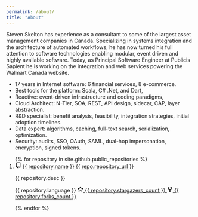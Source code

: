 ```yaml
---
permalink: /about/
title: "About"
---
```


Steven Skelton has experience as a consultant to some of the largest asset management companies in Canada. Specializing in systems integration and the architecture of automated workflows, he has now turned his full attention to software technologies enabling modular, event driven and highly available software. Today, as Principal Software Engineer at Publicis Sapient he is working on the integration and web services powering the Walmart Canada website.

- 17 years in Internet software: 6 financial services, 8 e-commerce.
- Best tools for the platform: Scala, C# .Net, and Dart,
- Reactive: event-driven infrastructure and coding paradigms,
- Cloud Architect: N-Tier, SOA, REST, API design, sidecar, CAP, layer abstraction.
- R&D specialist: benefit analysis, feasibility, integration strategies, initial adoption timelines.
- Data expert: algorithms, caching, full-text search, serialization, optimization.
- Security: audits, SSO, OAuth, SAML, dual-hop impersonation, encryption, signed tokens.

<style type="text/css">

</style>

<ol>
{% for repository in site.github.public_repositories %}

<link rel="stylesheet" type="text/css" href="https://github.githubassets.com/assets/frameworks-da9067fcd9b6.css" media="screen" />

<li class="mb-3 d-flex flex-content-stretch col-12 col-md-6 col-lg-6">
  <div style="Box pinned-item-list-item d-flex p-3 width-full public source">
    <div class="pinned-item-list-item-content">
      <div class="d-flex width-full flex-items-center position-relative">
        <svg aria-hidden="true" height="16" viewBox="0 0 16 16" version="1.1" width="16" data-view-component="true" class="octicon octicon-repo mr-1 color-fg-muted">
            <path fill-rule="evenodd" d="M2 2.5A2.5 2.5 0 014.5 0h8.75a.75.75 0 01.75.75v12.5a.75.75 0 01-.75.75h-2.5a.75.75 0 110-1.5h1.75v-2h-8a1 1 0 00-.714 1.7.75.75 0 01-1.072 1.05A2.495 2.495 0 012 11.5v-9zm10.5-1V9h-8c-.356 0-.694.074-1 .208V2.5a1 1 0 011-1h8zM5 12.25v3.25a.25.25 0 00.4.2l1.45-1.087a.25.25 0 01.3 0L8.6 15.7a.25.25 0 00.4-.2v-3.25a.25.25 0 00-.25-.25h-3.5a.25.25 0 00-.25.25z"></path>
        </svg>
        <a href="{{ repository.html_url }}" class="text-bold flex-auto min-width-0">
          <span class="repo" title="flag-icon">{{ repository.name }}</span>
        </a>
        <span></span><span class="Label Label--secondary v-align-middle ml-1"><a href="{{ repo.repository_url }}">{{ repo.repository_url }}</a></span>
      </div>
      <p class="pinned-item-desc color-fg-muted text-small d-block mt-2 mb-3">
        {{ repository.desc }}
      </p>
      <p class="mb-0 f6 color-fg-muted">
        <span class="d-inline-block mr-3">
          <span class="repo-language-color" style="background-color: #e34c26"></span>
          <span itemprop="programmingLanguage">{{ repository.language }}</span>
        </span>
        <a href="{{ repository.html_url }}/stargazers" class="pinned-item-meta Link--muted">
          <svg aria-label="stars" role="img" height="16" viewBox="0 0 16 16" version="1.1" width="16" data-view-component="true" class="octicon octicon-star">
            <path fill-rule="evenodd" d="M8 .25a.75.75 0 01.673.418l1.882 3.815 4.21.612a.75.75 0 01.416 1.279l-3.046 2.97.719 4.192a.75.75 0 01-1.088.791L8 12.347l-3.766 1.98a.75.75 0 01-1.088-.79l.72-4.194L.818 6.374a.75.75 0 01.416-1.28l4.21-.611L7.327.668A.75.75 0 018 .25zm0 2.445L6.615 5.5a.75.75 0 01-.564.41l-3.097.45 2.24 2.184a.75.75 0 01.216.664l-.528 3.084 2.769-1.456a.75.75 0 01.698 0l2.77 1.456-.53-3.084a.75.75 0 01.216-.664l2.24-2.183-3.096-.45a.75.75 0 01-.564-.41L8 2.694v.001z"></path>
          </svg>
          {{ repository.stargazers_count }}
        </a>
        <a href="{{ repository.html_url }}/network/members" class="pinned-item-meta Link--muted">
          <svg aria-label="forks" role="img" height="16" viewBox="0 0 16 16" version="1.1" width="16" data-view-component="true" class="octicon octicon-repo-forked">
            <path fill-rule="evenodd" d="M5 3.25a.75.75 0 11-1.5 0 .75.75 0 011.5 0zm0 2.122a2.25 2.25 0 10-1.5 0v.878A2.25 2.25 0 005.75 8.5h1.5v2.128a2.251 2.251 0 101.5 0V8.5h1.5a2.25 2.25 0 002.25-2.25v-.878a2.25 2.25 0 10-1.5 0v.878a.75.75 0 01-.75.75h-4.5A.75.75 0 015 6.25v-.878zm3.75 7.378a.75.75 0 11-1.5 0 .75.75 0 011.5 0zm3-8.75a.75.75 0 100-1.5.75.75 0 000 1.5z"></path>
          </svg>
          {{ repository.forks_count }}
        </a>
      </p>
    </div>
  </div>
</li>

{% endfor %}
</ol>